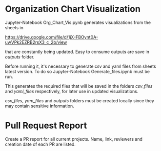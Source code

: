 # Organization Chart Visualization

Jupyter-Notebook Org_Chart_Vis.pynb generates visualizations from the sheets in 

https://drive.google.com/file/d/1jX-FBOynt0A-uwVPk2EZRB2rsX3_c_2b/view

that are constantly being updated. Easy to consume outputs are save in *outputs* folder.

Before running it, it's necessary to generate csv and yaml files from sheets
latest version. To do so Jupyter-Notebook Generate_files.ipynb must be run.

This generates the required files that will be saved in the folders *csv_files* 
and *yaml_files* respectively, for later use in updated visualizations. 

*csv_files*, *yam_files* and *outputs* folders must be created locally since they 
may contain sensitive information.


# Pull Request Report

Create a PR report for all current projects. Name, link, reviewers and creation 
date of each PR are listed.